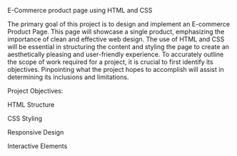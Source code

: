 E-Commerce product page using HTML and CSS

The primary goal of this project is to design and implement an E-commerce Product Page.
This page will showcase a single product, emphasizing the importance of clean and effective web design.
The use of HTML and CSS will be essential in structuring the content and styling the page to create an aesthetically pleasing and user-friendly experience.
To accurately outline the scope of work required for a project, it is crucial to first identify its objectives.
Pinpointing what the project hopes to accomplish will assist in determining its inclusions and limitations.

Project Objectives:

HTML Structure

CSS Styling

Responsive Design

Interactive Elements
